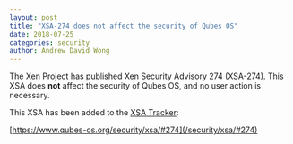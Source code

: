 ```yaml
---
layout: post
title: "XSA-274 does not affect the security of Qubes OS"
date: 2018-07-25
categories: security
author: Andrew David Wong
---
```


The Xen Project has published Xen Security Advisory 274 (XSA-274). This
XSA does **not** affect the security of Qubes OS, and no user action is
necessary.

This XSA has been added to the [XSA Tracker]:

[https://www.qubes-os.org/security/xsa/#274](/security/xsa/#274)


[XSA Tracker]: /security/xsa/

